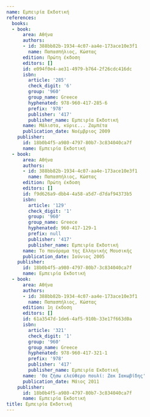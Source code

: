 ```yaml
---
name: Εμπειρία Εκδοτική
references:
  books:
  - book:
      area: Αθήνα
      authors:
      - id: 388bb82b-1934-4c07-aa4e-173ace10e3f1
        name: Παπασπήλιος, Κώστας
      edition: Πρώτη έκδοση
      editors: []
      id: e094f0e4-ae31-4979-b764-2f26cdc416dc
      isbn:
        article: '285'
        check_digit: '6'
        group: '960'
        group_name: Greece
        hyphenated: 978-960-417-285-6
        prefix: '978'
        publisher: '417'
        publisher_name: Εμπειρία Εκδοτική
      name: Μάλιστα, κύριε... Ζαμπέτα
      publication_date: Νοέμβριος 2009
    publisher:
      id: 18b0b4f5-a980-4797-80b7-3c834040ca7f
      name: Εμπειρία Εκδοτική
  - book:
      area: Αθήνα
      authors:
      - id: 388bb82b-1934-4c07-aa4e-173ace10e3f1
        name: Παπασπήλιος, Κώστας
      edition: Πρώτη έκδοση
      editors: []
      id: f9d626a9-dbb4-4a58-a5d7-d7daf94373b5
      isbn:
        article: '129'
        check_digit: '1'
        group: '960'
        group_name: Greece
        hyphenated: 960-417-129-1
        prefix: null
        publisher: '417'
        publisher_name: Εμπειρία Εκδοτική
      name: Το πανόραμα της Ελληνικής Μουσικής
      publication_date: Ιούνιος 2005
    publisher:
      id: 18b0b4f5-a980-4797-80b7-3c834040ca7f
      name: Εμπειρία Εκδοτική
  - book:
      area: Αθήνα
      authors:
      - id: 388bb82b-1934-4c07-aa4e-173ace10e3f1
        name: Παπασπήλιος, Κώστας
      edition: 1η έκδοση
      editors: []
      id: 61a3547d-1de6-4af5-910b-33e17f663d0a
      isbn:
        article: '321'
        check_digit: '1'
        group: '960'
        group_name: Greece
        hyphenated: 978-960-417-321-1
        prefix: '978'
        publisher: '417'
        publisher_name: Εμπειρία Εκδοτική
      name: 'Θα ζήσω ελεύθερο πουλί: Ζακ Ιακωβίδης'
      publication_date: Μάιος 2011
    publisher:
      id: 18b0b4f5-a980-4797-80b7-3c834040ca7f
      name: Εμπειρία Εκδοτική
title: Εμπειρία Εκδοτική
---
```


